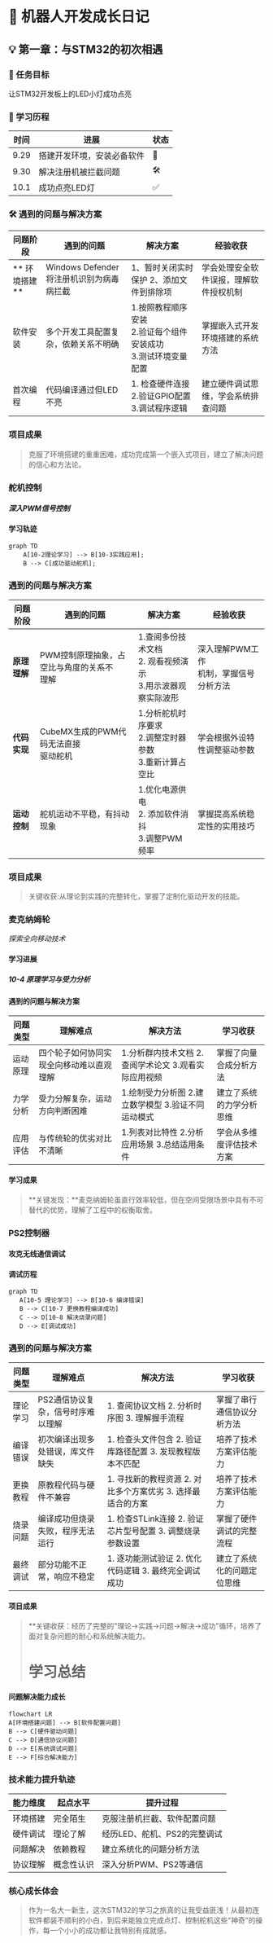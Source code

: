# 🤖 机器人开发成长日记

## 💡 第一章：与STM32的初次相遇

### 🎯 任务目标
让STM32开发板上的LED小灯成功点亮

### 📅 学习历程
| 时间   | 进展            | 状态  |
| ---- | ------------- | --- |
| 9.29 | 搭建开发环境，安装必备软件 | 🔧  |
| 9.30 | 解决注册机被拦截问题    | 🛠️ |
| 10.1 | 成功点亮LED灯      | ✅   |

### 🛠️ 遇到的问题与解决方案
| 问题阶段       | 遇到的问题                        | 解决方案                                     | 经验收获                |
| ---------- | ---------------------------- | ---------------------------------------- | ------------------- |
| ** 环境搭建 ** | Windows Defender将注册机识别为病毒病拦截 | 1、暂时关闭实时保护 2、添加文件到排除项                    | 学会处理安全软件误报，理解软件授权机制 |
| 软件安装       | 多个开发工具配置复杂，依赖关系不明确           | 1.按照教程顺序安装<br>2.验证每个组件安装成功<br>3.测试环境变量配置 | 掌握嵌入式开发环境搭建的系统方法    |
| 首次编程       | 代码编译通过但LED不亮                 | 1. 检查硬件连接<br>2.验证GPIO配置<br>3.调试程序逻辑      | 建立硬件调试思维，学会系统排查问题   |

### 项目成果
>  克服了环境搭建的重重困难，成功完成第一个嵌入式项目，建立了解决问题的信心和方法论。

### 舵机控制
#### *深入PWM信号控制*
#### **学习轨迹**
```mermaid
graph TD
    A[10-2理论学习] --> B[10-3实践应用];
    B --> C[成功驱动舵机];
```

### 遇到的问题与解决方案

| 问题阶段     | 遇到的问题                      | 解决方案                                    | 经验收获                     |
| -------- | -------------------------- | --------------------------------------- | ------------------------ |
| **原理理解** | PWM控制原理抽象，占空比与角度的关系不<br>理解 | 1.查阅多份技术文档<br>2. 观看视频演示<br>3.用示波器观察实际波形 | 深入理解PWM工作<br>机制，掌握信号分析方法 |
| **代码实现** | CubeMX生成的PWM代码无法直接<br>驱动舵机 | 1.分析舵机时序要求<br>2.调整定时器参数<br>3.重新计算占空比    | 学会根据外设特性调整驱动参数           |
| **运动控制** | 舵机运动不平稳，有抖动现象              | 1.优化电源供电<br>2. 添加软件消抖<br>3.调整PWM频率      | 掌握提高系统稳定性的实用技巧           |
### 项目成果
> 关键收获:从理论到实践的完整转化，掌握了定制化驱动开发的技能。

### 麦克纳姆轮

*探索全向移动技术*
#### 学习进展
##### **10-4** 原理学习与受力分析
#### 遇到的问题与解决方案
| 问题类型 | 理解难点                 | 解决方法                                                                                                                   | 学习收获         |
| ---- | -------------------- | ---------------------------------------------------------------------------------------------------------------------- | ------------ |
| 运动原理 | 四个轮子如何协同实现全向移动难以直观理解 | 1.分析群内技术文档                                      2.查阅学术论文                                                3.观看实际应用视频     | 掌握了向量合成分析方法  |
| 力学分析 | 受力分解复杂，运动方向判断困难      | 1.绘制受力分析图                                          2.建立数学模型                                               3.验证不同运动模式   | 建立了系统的力学分析思维 |
| 应用评估 | 与传统轮的优劣对比不清晰         | 1.列表对比特性                                                2.分析应用场景                                              3.总结适用条件 | 学会从多维度评估技术方案 |
#### 学习成果
> **关键发现：**麦克纳姆轮虽直行效率较低，但在空间受限场景中具有不可替代的优势，理解了工程中的权衡取舍。

### PS2控制器
 #### 攻克无线通信调试
 #### 调试历程
 ```mermaid
graph TD
    A[10-5 理论学习] --> B[10-6 编译错误]
    B --> C[10-7 更换教程编译成功]
    C --> D[10-8 解决烧录问题]
    D --> E[调试成功]
```
### 遇到的问题与解决方案
| 问题类型 | 理解难点               | 解决方法                                                                                                                       | 学习收获          |
| ---- | ------------------ | -------------------------------------------------------------------------------------------------------------------------- | ------------- |
| 理论学习 | PS2通信协议复杂，信号时序难以理解 | 1. 查阅协议文档                                              2. 分析时序图                                                  3. 理解握手流程 | 掌握了串行通信协议分析方法 |
| 编译错误 | 初次编译出现多处错误，库文件缺失   | 1. 检查头文件包含                                           2. 验证库路径配置                                           3. 发现教程版本不匹配     | 培养了技术方案评估能力   |
| 更换教程 | 原教程代码与硬件不兼容        | 1. 寻找新的教程资源                                          2. 对比多个方案优劣                                         3. 选择最适合的方案       | 培养了技术方案评估能力   |
| 烧录问题 | 编译成功但烧录失败，程序无法运行   | 1. 检查STLink连接                                          2. 验证芯片型号配置                                       3. 调整烧录参数设置       | 掌握了硬件调试的完整流程  |
| 最终调试 | 部分功能不正常，响应不稳定      | 1. 逐功能测试验证                                           2. 优化代码逻辑                                              3. 最终完全调试成功    | 建立了系统化的问题定位思维 |
#### 项目成果
>**关键收获：经历了完整的"理论→实践→问题→解决→成功"循环，培养了面对复杂问题的耐心和系统解决能力。
># 学习总结
#### 问题解决能力成长
```mermaid
flowchart LR
A[环境搭建问题] --> B[软件配置问题]
B --> C[硬件驱动问题]
C --> D[通信协议问题]
D --> E[系统调试问题]
E --> F[综合解决能力]
```

### 技术能力提升轨迹

| 能力维度 | 起点水平  | 提升过程              |
| ---- | ----- | ----------------- |
| 环境搭建 | 完全陌生  | 克服注册机拦截、软件配置问题    |
| 硬件调试 | 理论了解  | 经历LED、舵机、PS2的完整调试 |
| 问题解决 | 依赖教程  | 建立系统化的问题分析方法      |
| 协议理解 | 概念性认识 | 深入分析PWM、PS2等通信    |


### 核心成长体会
>作为一名大一新生，这次STM32的学习之旅真的让我受益匪浅！从最初连软件都装不顺利的小白，到后来能独立完成点灯、控制舵机这些“神奇”的操作，每一个小小的成功都让我特别有成就感。
